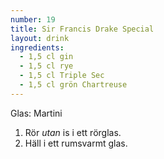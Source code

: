 ```yaml
---
number: 19
title: Sir Francis Drake Special
layout: drink
ingredients: 
  - 1,5 cl gin
  - 1,5 cl rye
  - 1,5 cl Triple Sec
  - 1,5 cl grön Chartreuse
---
```



Glas: Martini

1) Rör *utan* is i ett rörglas.  
2) Häll i ett rumsvarmt glas.  